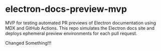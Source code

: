 # electron-docs-preview-mvp
MVP for testing automated PR previews of Electron documentation using MDX and GitHub Actions. This repo simulates the Electron docs site and deploys ephemeral preview environments for each pull request.

<!-- added a new somehing  -->
Changed Something!!!